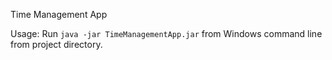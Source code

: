 Time Management App

Usage: Run ```java -jar TimeManagementApp.jar``` from Windows command line from project directory.

